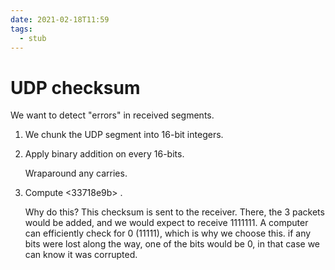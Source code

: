 ```yaml
---
date: 2021-02-18T11:59
tags: 
  - stub
---
```


# UDP checksum

We want to detect "errors" in received segments.

1. We chunk the UDP segment into 16-bit integers.
2. Apply binary addition on every 16-bits.

   Wraparound any carries.

3. Compute <33718e9b> . 

   Why do this?
   This checksum is sent to the receiver.
   There, the 3 packets would be added, and we would expect to receive 1111111.
   A computer can efficiently check for 0 (11111), which is why we choose this.
   if any bits were lost along the way, one of the bits would be 0, in that case we can know
   it was corrupted.
   
